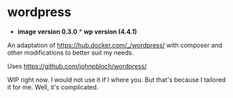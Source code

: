 # wordpress
* **image version 0.3.0**
* **wp version (4.4.1)**

An adaptation of https://hub.docker.com/_/wordpress/ with composer and other modifications to better suit my needs.

Uses https://github.com/johnpbloch/wordpress/

WIP right now. I would not use it if I where you. But that's because I tailored it for me. Well, it's complicated.
